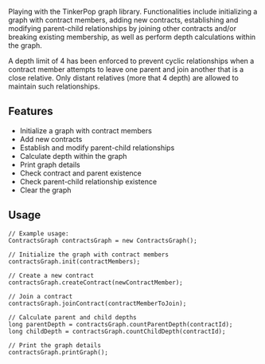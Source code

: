 Playing with the TinkerPop graph library.
Functionalities include initializing a graph with contract members,
adding new contracts, establishing and modifying parent-child relationships by joining other contracts and/or breaking existing membership,
as well as perform depth calculations within the graph.

A depth limit of 4 has been enforced to prevent cyclic relationships when a contract member attempts to leave one parent and join another that is a close relative. 
Only distant relatives (more that 4 depth) are allowed to maintain such relationships.

## Features

- Initialize a graph with contract members
- Add new contracts
- Establish and modify parent-child relationships
- Calculate depth within the graph
- Print graph details
- Check contract and parent existence
- Check parent-child relationship existence
- Clear the graph

## Usage

```
// Example usage:
ContractsGraph contractsGraph = new ContractsGraph();

// Initialize the graph with contract members
contractsGraph.init(contractMembers);

// Create a new contract
contractsGraph.createContract(newContractMember);

// Join a contract
contractsGraph.joinContract(contractMemberToJoin);

// Calculate parent and child depths
long parentDepth = contractsGraph.countParentDepth(contractId);
long childDepth = contractsGraph.countChildDepth(contractId);

// Print the graph details
contractsGraph.printGraph();
```

